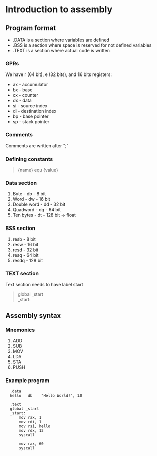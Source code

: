 # Introduction to assembly

## Program format
- .DATA is a section where variables are defined
- .BSS is a section where space is reserved for not defined variables
- .TEXT is a section where actual code is written

### GPRs

We have r (64 bit), e (32 bits), and 16 bits registers:
- ax - accumulator
- bx - base
- cx - counter
- dx - data
- si - source index
- di - destination index
- bp - base pointer
- sp - stack pointer

### Comments

Comments are written after ";"

### Defining constants

> {name} equ {value}

### Data section
1. Byte - db - 8 bit
2. Word - dw - 16 bit
3. Double word - dd - 32 bit
4. Quadword - dq - 64 bit
5. Ten bytes - dt - 128 bit -> float

### BSS section 
1. resb - 8 bit
2. resw - 16 bit
3. resd - 32 bit
4. resq - 64 bit
5. resdq - 128 bit

### TEXT section

Text section needs to have label start
> global _start <br>
> _start:

## Assembly syntax

### Mnemonics
1. ADD
2. SUB
3. MOV
4. LDA
5. STA
6. PUSH

### Example program
```
  .data
  hello   db    "Hello World!", 10

  .text
  global _start
  _start:
      mov rax, 1
      mov rdi, 1
      mov rsi, hello
      mov rdx, 13
      syscall
      
      mov rax, 60
      syscall
```
